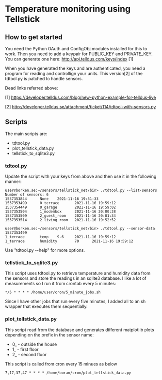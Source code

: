 # Temperature monitoring using Tellstick

## How to get started
You need the Python OAuth and ConfigObj modules installed for this to work. Then you need to add a keypair for PUBLIC_KEY and PRIVATE_KEY. You can generate one here: http://api.telldus.com/keys/index [1]

When you have generated the keys and are authenticated, you need a program for reading and controllign your units. This version[2] of the tdtool.py is patched to handle sensors.

Dead links referred above:

[1] https://developer.telldus.com/blog/new-python-example-for-telldus-live

[2] http://developer.telldus.se/attachment/ticket/114/tdtool-with-sensors.py

## Scripts
The main scripts are:
- tdtool.py
- plot_tellstick_data.py
- tellstick_to_sqlite3.py


### tdtool.py
Update the script with your keys from above and then use it in the following manner:
```
user@borken.se:~/sensors/tellstick_net/bin> ./tdtool.py --list-sensors
Number of sensors: 6
1537353844      None    2021-11-16 19:51:33
1537353499      0_terrace       2021-11-16 19:59:12
1537354449      0_garage        2021-11-16 19:59:02
1537353504      1_modembox      2021-11-16 20:00:38
1537353509      2_guest_room    2021-11-16 20:01:34
1537353514      2_living_room   2021-11-16 19:52:52

user@borken.se:~/sensors/tellstick_net/bin> ./tdtool.py --sensor-data 1537353499
1_terrace       temp    9.6     2021-11-16 19:59:12
1_terrace       humidity        70      2021-11-16 19:59:12
```
Use "tdtool.py --help" for more options.

### tellstick_to_sqlite3.py
This script uses tdtool.py to retrieve temperature and humidity data from the sensors and store the readings in an sqlite3 database. I like a lot of measurements so I run it from crontab every 5 minutes:
```
*/5 * * * * /home/user/cron/5_minute_jobs.sh
```
Since I have other jobs that run every five minutes, I added all to an sh wrapper that executes them sequentially.

### plot_tellstick_data.py
This script read from the database and generates different matplotlib plots depending on the prefix in the sensor name:
- 0_ - outside the house
- 1_ - first floor
- 2_ - second floor

This script is called from cron every 15 minues as below
```
7,17,37,47 * * * * /home/boran/cron/plot_tellstick_data.py
```
